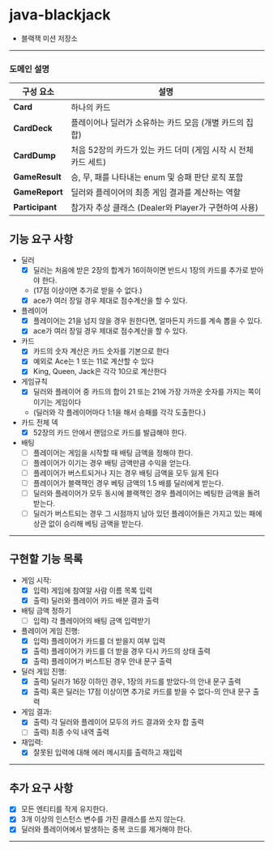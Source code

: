 # java-blackjack

- 블랙잭 미션 저장소

---
### 도메인 설명

| 구성 요소      | 설명 |
| -------------- | -------------------------------------------------------------- |
| **Card**     | 하나의 카드 |
| **CardDeck** | 플레이어나 딜러가 소유하는 카드 모음 (개별 카드의 집합) |
| **CardDump** | 처음 52장의 카드가 있는 카드 더미 (게임 시작 시 전체 카드 세트) |
| **GameResult** | 승, 무, 패를 나타내는 enum 및 승패 판단 로직 포함 |
| **GameReport** | 딜러와 플레이어의 최종 게임 결과를 계산하는 역할 |
| **Participant** | 참가자 추상 클래스 (Dealer와 Player가 구현하여 사용) |
## 기능 요구 사항

- 딜러
    - [x] 딜러는 처음에 받은 2장의 합계가 16이하이면 반드시 1장의 카드를 추가로 받아야 한다.
    - (17점 이상이면 추가로 받을 수 없다.)
    - [x] ace가 여러 장일 경우 제대로 점수계산을 할 수 있다.
- 플레이어
    - [x] 플레이어는 21을 넘지 않을 경우 원한다면, 얼마든지 카드를 계속 뽑을 수 있다.
    - [x] ace가 여러 장일 경우 제대로 점수계산을 할 수 있다.
- 카드
    - [x] 카드의 숫자 계산은 카드 숫자를 기본으로 한다
    - [x] 예외로 Ace는 1 또는 11로 계산할 수 있다
    - [x] King, Queen, Jack은 각각 10으로 계산한다
- 게임규칙
    - [x] 딜러와 플레이어 중 카드의 합이 21 또는 21에 가장 가까운 숫자를 가지는 쪽이 이기는 게임이다
    - (딜러와 각 플레이어마다 1:1을 해서 승패를 각각 도출한다.)
- 카드 전체 덱
    - [x] 52장의 카드 안에서 랜덤으로 카드를 발급해야 한다.

- 배팅
  - [ ] 플레이어는 게임을 시작할 때 배팅 금액을 정해야 한다.
  - [ ] 플레이어가 이기는 경우 배팅 금액만큼 수익을 얻는다.
  - [ ] 플레이어가 버스트되거나 지는 경우 배팅 금액을 모두 잃게 된다
  - [ ] 플레이어가 블랙잭인 경우 베팅 금액의 1.5 배를 딜러에게 받는다.
  - [ ] 딜러와 플레이어가 모두 동시에 블랙잭인 경우 플레이어는 베팅한 금액을 돌려받는다.
  - [ ] 딜러가 버스트되는 경우 그 시점까지 남아 있던 플레이어들은 가지고 있는 패에 상관 없이 승리해 베팅 금액을 받는다.
---

## 구현할 기능 목록

- 게임 시작:
    - [x] 입력) 게임에 참여알 사람 이름 목록 입력
    - [x] 출력) 딜러와 플레이어 카드 배분 결과 출력
- 배팅 금액 정하기
  - [ ] 입력) 각 플레이어의 배팅 금액 입력받기
- 플레이어 게임 진행:
    - [x] 입력) 플레이어가 카드를 더 받을지 여부 입력
    - [x] 출력) 플레이어가 카드를 더 받을 경우 다시 카드의 상태 출력
    - [x] 출력) 플레이어가 버스트된 경우 안내 문구 출력
- 딜러 게임 진행:
    - [x] 출력) 딜러가 16장 이하인 경우, 1장의 카드를 받았다-의 안내 문구 출력
    - [x] 출력) 혹은 딜러는 17점 이상이면 추가로 카드를 받을 수 없다-의 안내 문구 출력
- 게임 결과:
    - [x] 출력) 각 딜러와 플레이어 모두의 카드 결과와 숫자 합 출력
    - [ ] 출력) 최종 수익 내역 출력
- 재입력:
    - [x] 잘못된 입력에 대해 에러 메시지를 출력하고 재입력

---

## 추가 요구 사항

- [x] 모든 엔티티를 작게 유지한다.
- [x] 3개 이상의 인스턴스 변수를 가진 클래스를 쓰지 않는다.
- [x] 딜러와 플레이어에서 발생하는 중복 코드를 제거해야 한다.

---